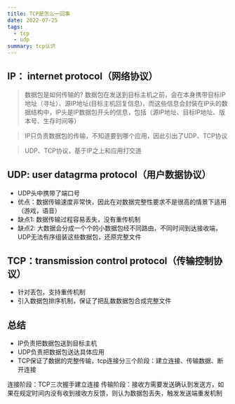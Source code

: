 ```yaml
---
title: TCP是怎么一回事
date: 2022-07-25
tags:
  - tcp
  - udp
summary: tcp认识
---
```


## IP： internet protocol（网络协议）
> 数据包是如何传输的?
数据包在发送到目标主机之前，会在本身携带目标IP地址（寻址）、源IP地址(目标主机回复信息)，而这些信息会封装在IP头的数据结构中，IP头是IP数据包开头的信息，包括（源IP地址、目标IP地址、版本号、生存时间等）

> IP只负责数据包的传输，不知道要到哪个应用，因此引出了UDP、TCP协议

> UDP、TCP协议，基于IP之上和应用打交道


## UDP: user datagrma protocol（用户数据协议）
* UDP头中携带了端口号
* 优点：数据传输速度非常快，因此在对数据完整性要求不是很高的情景下适用（游戏，语音）
* 缺点1: 数据传输过程容易丢失，没有重传机制
* 缺点2: 大数据会分成一个个的小数据包经不同路由，不同时间到达接收端，UDP无法有序组装这些数据包，还原完整文件


## TCP：transmission control protocol（传输控制协议）
* 针对丢包，支持重传机制
* 引入数据包排序机制，保证了把乱数数据包合成完整文件


## 总结
* IP负责把数据包送到目标主机
* UDP负责把数据包送达具体应用
* TCP保证了数据的完整传输，tcp连接分三个阶段：建立连接、传输数据、断开连接

连接阶段：TCP三次握手建立连接
传输阶段：接收方需要发送确认到发送方，如果在规定时间内没有收到接收方反馈，则认为数据包丢失，触发发送端重发机制